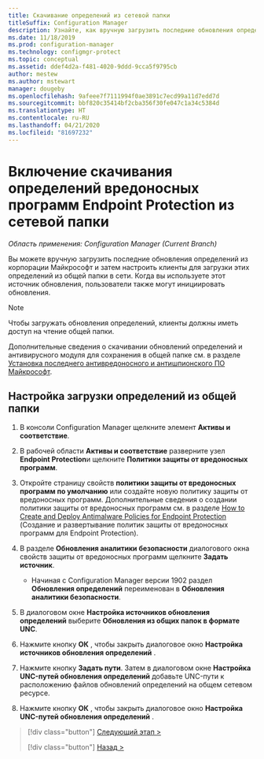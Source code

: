 ```yaml
---
title: Скачивание определений из сетевой папки
titleSuffix: Configuration Manager
description: Узнайте, как вручную загрузить последние обновления определений с сайта корпорации Майкрософт и затем настроить клиенты для скачивания этих определений.
ms.date: 11/18/2019
ms.prod: configuration-manager
ms.technology: configmgr-protect
ms.topic: conceptual
ms.assetid: ddef4d2a-f481-4020-9ddd-9cca5f9795cb
author: mestew
ms.author: mstewart
manager: dougeby
ms.openlocfilehash: 9afeee7f7111994f0ae3891c7ecd99a11d7edd7d
ms.sourcegitcommit: bbf820c35414bf2cba356f30fe047c1a34c5384d
ms.translationtype: HT
ms.contentlocale: ru-RU
ms.lasthandoff: 04/21/2020
ms.locfileid: "81697232"
---
```

# <a name="enable-endpoint-protection-malware-definitions-to-download-from-a-network-share"></a>Включение скачивания определений вредоносных программ Endpoint Protection из сетевой папки

*Область применения: Configuration Manager (Current Branch)*

 Вы можете вручную загрузить последние обновления определений из корпорации Майкрософт и затем настроить клиенты для загрузки этих определений из общей папки в сети. Когда вы используете этот источник обновления, пользователи также могут инициировать обновления.

> [!NOTE]
>  Чтобы загружать обновления определений, клиенты должны иметь доступ на чтение общей папки.

 Дополнительные сведения о скачивании обновлений определений и антивирусного модуля для сохранения в общей папке см. в разделе [Установка последнего антивредоносного и антишпионского ПО Майкрософт](https://www.microsoft.com/wdsi/definitions).

## <a name="to-configure-definition-downloads-from-a-file-share"></a>Настройка загрузки определений из общей папки

1.  В консоли Configuration Manager щелкните элемент **Активы и соответствие**.

2.  В рабочей области **Активы и соответствие** разверните узел **Endpoint Protection**и щелкните **Политики защиты от вредоносных программ**.

3.  Откройте страницу свойств **политики защиты от вредоносных программ по умолчанию** или создайте новую политику защиты от вредоносных программ. Дополнительные сведения о создании политики защиты от вредоносных программ см. в разделе [How to Create and Deploy Antimalware Policies for Endpoint Protection](endpoint-antimalware-policies.md) (Создание и развертывание политик защиты от вредоносных программ для Endpoint Protection).

4.  В разделе **Обновления аналитики безопасности** диалогового окна свойств защиты от вредоносных программ щелкните **Задать источник**.
    - Начиная с Configuration Manager версии 1902 раздел **Обновления определений** переименован в **Обновления аналитики безопасности**.

5.  В диалоговом окне **Настройка источников обновления определений** выберите **Обновления из общих папок в формате UNC**.

6.  Нажмите кнопку **ОК** , чтобы закрыть диалоговое окно **Настройка источников обновления определений** .

7.  Нажмите кнопку **Задать пути**. Затем в диалоговом окне **Настройка UNC-путей обновления определений** добавьте UNC-пути к расположению файлов обновлений определений на общем сетевом ресурсе.

8.  Нажмите кнопку **ОК** , чтобы закрыть диалоговое окно **Настройка UNC-путей обновления определений** .


> [!div class="button"]
> [Следующий этап >](endpoint-antimalware-policies.md)
> 
> [!div class="button"]
> [Назад >](endpoint-configure-alerts.md)
